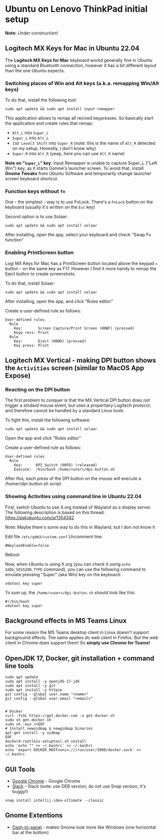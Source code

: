 # Ubuntu on Lenovo ThinkPad initial setup

**Note:** Under construction!

## Logitech MX Keys for Mac in Ubuntu 22.04

The **Logitech MX Keys for Mac** keyboard workd generally fine in Ubuntu using a standard Bluetooth connection,
however it has a bit different layout than the one Ubuntu expects. 

### Switching places of Win and Alt keys (a.k.a. remapping Win/Alt keys)

To do that, install the following tool:
```shell
sudo apt update && sudo apt install input-remapper
```

This application allows to remap all recived keypresses. So basically start the application and create rules that remap:
 * `Alt_L` into `Super_L`
 * `Super_L` into `Alt_L`
 * `ISO Level3 Shift` into `Super_R` (note: this is the name of `Alt_R` detected on my setup. Honestly, I don't know why)
 * `Super_R` into `Alt_R` (yeap, here you can use `Alt_R` name)

**Note on "`Super_L`" key**: Input Remapper is unable to capture Super_L ("Left Win") key, as it starts Gonme's launcher screen.
To avoid that, install **Gnome Tweaks** from Ubuntu Software and temporarily change launcher screen keyboard shortcut.

### Function keys without `fn`

One - the simplest - way is to use FnLock. There's a `FnLock` button on the keyboard (usually it's written on the `Esc` key)

Second option is to use Solaar:
```shell
sudo apt update && sudo apt install solaar
```
After installing, open the app, select your keyboard and check "Swap Fx function"

### Enabling PrintScreen button
Logi MX Keys for Mac has a PrintScreen button located above the keypad `=` button - on the same key as F17. However I find it more handy to remap the Eject button to create screenshots.

To do that, install Solaar:
```shell
sudo apt update && sudo apt install solaar
```
After installing, open the app, and click "Rules editor"

Create a user-defined rule as follows:
```text
User-defined rules
  Rule
    Key:       Screen Capture/Print Screen (00BF) (pressed)
    Keyp ress: Print
  Rule
    Key:       Eject (000D) (pressed)
    Key press: Print
```

## Logitech MX Vertical - making DPI button shows the `Activities` screen (similar to MacOS App Expose)

### Reacting on the DPI button

The first problem to conquer is that the MX Vertical DPI button does not trigger a stndard mouse event, but uses a propertiary Logitech protocol,
and therefore cannot be handled by a standard Linux tools.

To fight this, install the following software:
```shell
sudo apt update && sudo apt install solaar
```
Open the app and click "Rules editor"

Create a user-defined rule as follows:
```text
User-defined rules
  Rule
    Key:      DPI Switch (00FD) (released)
    Execute:  /bin/bash /home/<user>/dpi-button.sh
```

After this, each press of the DPI button on the mouse will execute a /home/<user>/dpi-button.sh script
  
### Showing Activities using command line in Ubuntu 22.04
First, switch Ubuntu to use X.org instead of Wayland as a display server. The following description is based on this thread: https://askubuntu.com/a/1354342

Note: Maybe there's some way to do this in Wayland, but I don not know it

Edit file `/etc/gdm3/custom.conf`
Uncomment line:
```text
#WaylandEnable=false  
```
Reboot
  
Now, when Ubuntu is using X.org (you can check it using `echo $XDG_SESSION_TYPE` command), you can use the following command to emulate pressing "Super" (aka Win) key on the keyboard:
```shell
xdotool key super
```
  
To sum up, the `/home/<user>/dpi-button.sh` should look like this:
```shell
#!/bin/bash
xdotool key super
```
  
## Background effects in MS Teams Linux

For some reason the MS Teams desktop client in Linux doesn't support backgrouind effects. The same applies do web client in Firefox. But the web client in Chrome does support them! So **simply use Chrome for Teams!**

## OpenJDK 17, Docker, git installation + command line tools
```shell
sudo apt update
sudo apt install -y openjdk-17-jdk
sudo apt install -y git
sudo apt install -y httpie
git config --global user.name "<name>"
git config --global user.email "<email>"


# Docker
curl -fsSL https://get.docker.com -o get-docker.sh
sudo sh get-docker.sh
sudo sh -eux <<EOF
# Install newuidmap & newgidmap binaries
apt-get install -y uidmap
EOF
dockerd-rootless-setuptool.sh install
echo 'echo "" >> ~/.bashrc' >> ~/.bashrc
echo 'export DOCKER_HOST=unix:///run/user/1000/docker.sock' >> ~/.bashrc
```

## GUI Tools

* [Google Chrome](https://www.google.pl/chrome) - Google Chrome
* [Slack](https://slack.com/downloads/linux) - Slack (note: use DEB version; do not use Snap version, it's buggy!)
```shell
snap install intellij-idea-ultimate --classic
```


## Gnome Extentions

* [Dash-to-panel](https://extensions.gnome.org/extension/1160/dash-to-panel/) - makes Gnome look more like Windows (one horizontal bar at the bottom)

